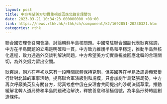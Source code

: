 ```yaml
---
layout: post
title: 中方希望美方切實重視並回應北韓合理關切
date: 2023-03-21 10:34:23.000000000 +08:00
link: https://news.rthk.hk/rthk/ch/component/k2/1692851-20230321.htm
categories: rthk
---
```


聯合國安理會召開會議，討論朝鮮半島核問題。中國常駐聯合國副代表耿爽強調，中方在半島問題的立場是明確和一貫，中方致力維護半島和平穩定，推動半島無核化進程，致力通過外交談判解決問題，中方希望美方切實重視並回應北韓的合理關切，為外交努力留出空間。

耿爽說，朝方在年初以來有一段時間總體保持克制，但美國等在半島及周邊頻繁舉行針對北韓的軍事活動，提高聯合軍演級別和規模，只會加劇半島緊張局勢，中方再次呼籲美英及有關各方，認真考慮中俄在安理會共同提出的涉朝決議草案，推動緩解北韓人道局勢和半島問題政治解決，釋放善意和積極信號，為半島形勢轉圜創造條件。
